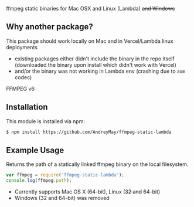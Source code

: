 ffmpeg static binaries for Mac OSX and Linux (Lambda) ~~and Windows~~

## Why another package?

This package should work locally on Mac and in Vercel/Lambda linux deployments
- existing packages either didn't include the binary in the repo itself (downloaded the binary upon install which didn't work with Vercel)
- and/or the binary was not working in Lambda env (crashing due to `aom` codec)

FFMPEG v6

## Installation

This module is installed via npm:

``` bash
$ npm install https://github.com/AndreyMay/ffmpeg-static-lambda
```

## Example Usage

Returns the path of a statically linked ffmpeg binary on the local filesystem.

``` js
var ffmpeg = require('ffmpeg-static-lambda');
console.log(ffmpeg.path);
```

- Currently supports Mac OS X (64-bit), Linux (~~32 and~~ 64-bit) 
- Windows (32 and 64-bit) was removed
